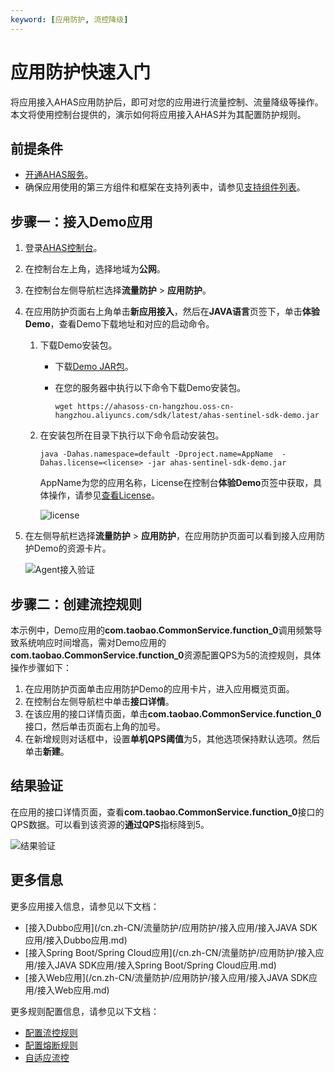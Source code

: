 ```yaml
---
keyword: [应用防护, 流控降级]
---
```


# 应用防护快速入门

将应用接入AHAS应用防护后，即可对您的应用进行流量控制、流量降级等操作。本文将使用控制台提供的，演示如何将应用接入AHAS并为其配置防护规则。

## 前提条件

-   [开通AHAS服务](/cn.zh-CN/快速入门/开通AHAS.md)。
-   确保应用使用的第三方组件和框架在支持列表中，请参见[支持组件列表](/cn.zh-CN/流量防护/应用防护/支持组件列表.md)。

## 步骤一：接入Demo应用

1.  登录[AHAS控制台](https://ahas.console.aliyun.com/)。
2.  在控制台左上角，选择地域为**公网**。
3.  在控制台左侧导航栏选择**流量防护** \> **应用防护**。

4.  在应用防护页面右上角单击**新应用接入**，然后在**JAVA语言**页签下，单击**体验Demo**，查看Demo下载地址和对应的启动命令。
    1.  下载Demo安装包。
        -   下载[Demo JAR包](http://ahasoss-cn-hangzhou.oss-cn-hangzhou.aliyuncs.com/sdk/1.0.1/ahas-sentinel-sdk-demo.jar?file=ahas-sentinel-sdk-demo.jar)。
        -   在您的服务器中执行以下命令下载Demo安装包。

            ```
            wget https://ahasoss-cn-hangzhou.oss-cn-hangzhou.aliyuncs.com/sdk/latest/ahas-sentinel-sdk-demo.jar
            ```

    2.  在安装包所在目录下执行以下命令启动安装包。

        ```
        java -Dahas.namespace=default -Dproject.name=AppName  -Dahas.license=<license> -jar ahas-sentinel-sdk-demo.jar
        ```

        AppName为您的应用名称，License在控制台**体验Demo**页签中获取，具体操作，请参见[查看License](/cn.zh-CN/流量防护/应用防护/参考信息/查看License.md)。

        ![license](https://static-aliyun-doc.oss-accelerate.aliyuncs.com/assets/img/zh-CN/6357837951/p100503.png)

5.  在左侧导航栏选择**流量防护** \> **应用防护**，在应用防护页面可以看到接入应用防护Demo的资源卡片。

    ![Agent接入验证](https://static-aliyun-doc.oss-accelerate.aliyuncs.com/assets/img/zh-CN/6357837951/p69220.png)


## 步骤二：创建流控规则

本示例中，Demo应用的**com.taobao.CommonService.function\_0**调用频繁导致系统响应时间增高，需对Demo应用的**com.taobao.CommonService.function\_0**资源配置QPS为5的流控规则，具体操作步骤如下：

1.  在应用防护页面单击应用防护Demo的应用卡片，进入应用概览页面。
2.  在控制台左侧导航栏中单击**接口详情**。
3.  在该应用的接口详情页面，单击**com.taobao.CommonService.function\_0**接口，然后单击页面右上角的加号。
4.  在新增规则对话框中，设置**单机QPS阈值**为5，其他选项保持默认选项。然后单击**新建**。

## 结果验证

在应用的接口详情页面，查看**com.taobao.CommonService.function\_0**接口的QPS数据。可以看到该资源的**通过QPS**指标降到5。

![结果验证](https://static-aliyun-doc.oss-accelerate.aliyuncs.com/assets/img/zh-CN/6357837951/p111067.png)

## 更多信息

更多应用接入信息，请参见以下文档：

-   [接入Dubbo应用](/cn.zh-CN/流量防护/应用防护/接入应用/接入JAVA SDK应用/接入Dubbo应用.md)
-   [接入Spring Boot/Spring Cloud应用](/cn.zh-CN/流量防护/应用防护/接入应用/接入JAVA SDK应用/接入Spring Boot/Spring Cloud应用.md)
-   [接入Web应用](/cn.zh-CN/流量防护/应用防护/接入应用/接入JAVA SDK应用/接入Web应用.md)

更多规则配置信息，请参见以下文档：

-   [配置流控规则](/cn.zh-CN/流量防护/应用防护/配置规则/配置流控规则.md)
-   [配置熔断规则](/cn.zh-CN/流量防护/应用防护/配置规则/配置降级规则.md)
-   [自适应流控](/cn.zh-CN/流量防护/应用防护/配置规则/自适应流控.md)

